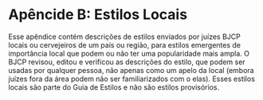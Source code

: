 # Apêncide B: Estilos Locais

Esse apêndice contém descrições de estilos enviados por juízes BJCP locais ou cervejeiros de um país ou região, para estilos emergentes de importância local que podem ou não ter uma popularidade mais ampla. O BJCP revisou, editou e verificou as descrições do estilo, que podem ser usadas por qualquer pessoa, não apenas como um apelo da local (embora juízes fora da área podem não ser familiarizados com o elas). Esses estilos locais são parte do Guia de Estilos e não são estilos provisórios.